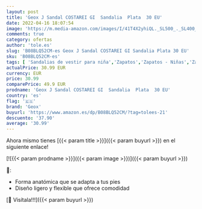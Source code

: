 ```yaml
---
layout: post
title: 'Geox J Sandal COSTAREI GI  Sandalia  Plata  30 EU'
date: 2022-04-16 18:07:54
image: 'https://m.media-amazon.com/images/I/41T4X2yhiQL._SL500_._SL400_.jpg'
comments: true
category: ofertas
author: 'tole.es'
slug: 'B08BLQ52CM-es Geox J Sandal COSTAREI GI Sandalia Plata 30 EU'
sku: 'B08BLQ52CM-es'
tags: [ 'Sandalias de vestir para niña','Zapatos','Zapatos - Niñas','Zapatos y complementos','geox','sandalia','🇪🇸', ]
actualPrice: 30.99 EUR
currency: EUR
price: 30.99
comparePrice: 49.9 EUR
prodname: 'Geox J Sandal COSTAREI GI  Sandalia  Plata  30 EU'
country: 'es'
flag: '🇪🇸'
brand: 'Geox'
buyurl: 'https://www.amazon.es/dp/B08BLQ52CM/?tag=tolees-21'
descuento: '37.90'
average: '30.99'
---
```


Ahora mismo tienes [{{< param title >}}]({{< param buyurl >}}) en el siguiente enlace!

[![{{< param prodname >}}]({{< param image >}})]({{< param buyurl >}})

🔎:

- Forma anatómica que se adapta a tus pies
- Diseño ligero y flexible que ofrece comodidad

[🛒 Visítala!!!]({{< param buyurl >}})
